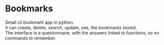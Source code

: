 # Bookmarks
Small cli bookmark app in python.  
It can create, delete, search, update, see, the bookmarks stored.  
The interface is a questionnaire, with the answers linked to functions, so no commands to remember.  
